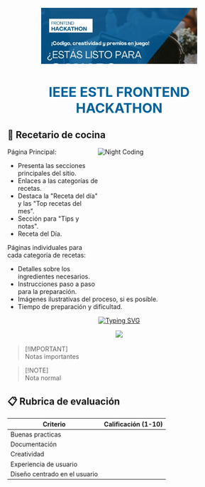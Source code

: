 <div align="center">
  <p><img alt="IEEE" style="max-width:70%; min-width:70px;" src="./IEEEFH.jpeg" /></p>
</div>

<div align="center">
  <h1 style="font-size:30px; color:#00629BFF;">IEEE ESTL FRONTEND HACKATHON</h1>
</div>


## 📑 Recetario de cocina

<img alt="Night Coding" src="https://media.giphy.com/media/juua9i2c2fA0AIp2iq/giphy.gif" width="300px" height="300px" align="right"/>

Página Principal:
- Presenta las secciones principales del sitio.
- Enlaces a las categorías de recetas.
- Destaca la "Receta del día" y las "Top recetas del mes".
- Sección para "Tips y notas".
- Receta del Día.

Páginas individuales para cada categoría de recetas:
- Detalles sobre los ingredientes necesarios.
- Instrucciones paso a paso para la preparación.
- Imágenes ilustrativas del proceso, si es posible.
- Tiempo de preparación y dificultad.

<div align="center">
<a href="https://git.io/typing-svg"><img src="https://readme-typing-svg.demolab.com?font=Open+Sans&size=30&pause=1000&color=D70000&random=false&width=435&lines=Tecnolog%C3%ADas+que+puedes+utilizar" alt="Typing SVG" /></a>
</div>
  
<p align="center">
  <a href="https://skillicons.dev">
    <img src="https://skillicons.dev/icons?i=angular,astro,css,nodejs,docker,flutter,vue,react,js,nextjs" />
  </a>
</p>

> [!IMPORTANT]\
> Notas importantes

> [!NOTE]\
> Nota normal


## 📋 Rubrica de evaluación 
| Criterio                | Calificación (1-10) | 
| ---------------         | ------------------- | 
| Buenas practicas        |                     | 
| Documentación           |                     |
| Creatividad             |                     | 
| Experiencia de usuario  |                     |
| Diseño centrado en el usuario |                     |
